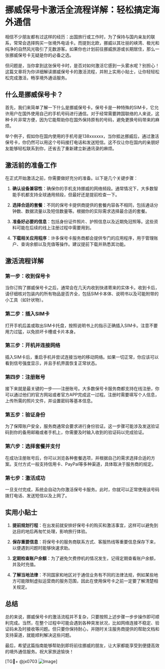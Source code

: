 # 挪威保号卡激活全流程详解：轻松搞定海外通信

相信不少朋友都有过这样的经历：出国旅行或工作时，为了保持与国内亲友的联系，常常会选择购买一张境外电话卡。而提到北欧，挪威以其壮丽的峡湾、极光和纯净的自然风光吸引了无数游客。如果你也计划前往挪威旅游或长期居住，那么一张挪威保号卡无疑是你的必备之选。

但问题是，当你拿到这张保号卡时，是否对如何激活它感到一头雾水呢？别担心！这篇文章将为你详细解读挪威保号卡的激活流程，并附上实用小贴士，让你轻轻松松完成激活，畅享境外通话服务。

## 什么是挪威保号卡？

首先，我们来简单了解一下什么是挪威保号卡。保号卡是一种特殊的SIM卡，它允许用户在国外使用自己的手机号码进行通信。对于经常需要跨国联络的人来说，这种卡片非常方便，因为它能帮助你在国外保持原有的号码，避免更换号码带来的麻烦。

举个例子，假如你在国内使用的手机号是138xxxxxx，当你抵达挪威后，通过激活保号卡，你仍然可以用这个号码接打电话和发送短信。这不仅让你在国内的亲朋好友能够轻松联系到你，还省去了重新建立新通讯录的麻烦。

## 激活前的准备工作

在正式开始激活之前，你需要做好充分的准备。以下是几个关键步骤：

1. **确认设备兼容性**：确保你的手机支持挪威的网络频段。通常情况下，大多数智能手机都支持全球通用频段，但最好还是提前检查一下。
   
2. **选择合适的套餐**：不同的保号卡提供商提供的套餐内容各不相同，包括通话分钟数、数据流量以及短信数量等。根据你的实际需求选择最合适的套餐。

3. **准备好必要的信息**：包括身份证件照片、护照信息以及近期免冠照等。这些资料可能在后续的线上注册过程中需要用到。

4. **下载相关应用程序**：许多保号卡服务商都会提供专门的应用程序，用于管理账户、查询余额以及充值等操作。建议提前下载并熟悉其功能。

## 激活流程详解

### 第一步：收到保号卡

当你订购了挪威保号卡之后，通常会在几天内收到快递寄来的实体卡。收到卡后，请仔细核对包装内的所有物品是否齐全，包括SIM卡本体、说明书以及可能附带的小工具（如针状物）。

### 第二步：插入SIM卡

打开手机后盖或取出SIM卡托盘，按照说明书上的指示正确插入SIM卡。注意不要用力过猛，以免损坏卡槽或卡片本身。

### 第三步：开机并连接网络

插入SIM卡后，重启手机并尝试连接当地的移动网络。如果一切正常，你应该可以看到信号强度显示，并且手机界面恢复正常状态。

### 第四步：注册账号

接下来就是最关键的一步——注册账号。大多数保号卡服务商都支持在线注册，你可以通过他们的官方网站或者官方APP完成这一过程。注册时需要填写个人信息，上传所需的照片文件，并设置密码等基本信息。

### 第五步：验证身份

为了保障账户安全，服务商通常会要求进行身份验证。这一步骤可能涉及发送验证码到你的备用邮箱或者手机上，你需要及时输入收到的验证码以完成验证。

### 第六步：选择套餐并支付

在成功注册账号后，你可以浏览各种套餐选项，并根据自己的需求选择合适的方案。支付方式一般支持信用卡、PayPal等多种渠道，具体取决于服务商的规定。

### 第七步：激活成功

一旦支付完成，系统会自动为你激活保号卡服务。此时，你就可以正常使用该号码拨打电话、发送短信以及上网了。

## 实用小贴士

1. **提前规划行程**：在出发前就安排好保号卡的购买和激活事宜，这样可以避免到达目的地后再匆忙处理，影响旅行体验。

2. **保存重要信息**：将保号卡的服务商联系方式、客服热线等重要信息保存下来，以便遇到问题时能够快速求助。

3. **定期检查账户余额**：为了避免欠费停机的情况发生，记得定期查看账户余额，并及时充值。

4. **了解当地法律**：不同国家和地区对于通信业务有不同的法律法规，例如某些地方可能限制虚拟运营商的服务范围，因此在使用保号卡之前一定要了解清楚相关规定。

## 总结

总的来说，挪威保号卡的激活流程并不复杂，只要按照上述步骤一步步操作即可顺利完成。当然，在整个过程中可能会遇到各种突发状况，比如网络连接不稳定、验证码未及时接收等问题。但只要你保持耐心，并随时关注服务商提供的帮助文档和支持渠道，就能顺利解决这些问题。

最后，希望这篇指南能够帮助到即将前往挪威的朋友，让大家都能享受到便捷高效的境外通信服务。祝大家旅途愉快！

[TG💪+ @jx0703 ![Image](https://github.com/user-attachments/assets/dbca1d08-cadb-493c-b0ec-ad6f7a83f270)]